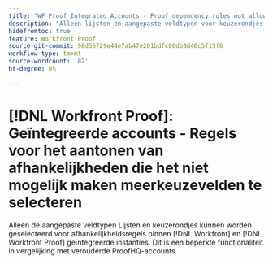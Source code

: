 ```yaml
---
title: "WF Proof Integrated Accounts - Proof dependency rules not allowed the selection multichoice fields"
description: "Alleen lijsten en aangepaste veldtypen voor keuzerondjes kunnen worden geselecteerd voor afhankelijkheidsregels binnen [!DNL Workfront] en [!DNL Workfront Proof] geïntegreerde instanties. Dit is een beperkte functionaliteit in vergelijking met verouderde ProofHQ-accounts."
hidefromtoc: true
feature: Workfront Proof
source-git-commit: 98d56729e44e7ab47e201bdfc00db8d40c5f15f6
workflow-type: tm+mt
source-wordcount: '82'
ht-degree: 0%

---
```



# [!DNL Workfront Proof]: Geïntegreerde accounts - Regels voor het aantonen van afhankelijkheden die het niet mogelijk maken meerkeuzevelden te selecteren

Alleen de aangepaste veldtypen Lijsten en keuzerondjes kunnen worden geselecteerd voor afhankelijkheidsregels binnen [!DNL Workfront] en [!DNL Workfront Proof] geïntegreerde instanties. Dit is een beperkte functionaliteit in vergelijking met verouderde ProofHQ-accounts.
